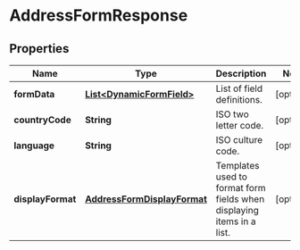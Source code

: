 
# AddressFormResponse

## Properties
Name | Type | Description | Notes
------------ | ------------- | ------------- | -------------
**formData** | [**List&lt;DynamicFormField&gt;**](DynamicFormField.md) | List of field definitions. |  [optional]
**countryCode** | **String** | ISO two letter code. |  [optional]
**language** | **String** | ISO culture code. |  [optional]
**displayFormat** | [**AddressFormDisplayFormat**](AddressFormDisplayFormat.md) | Templates used to format form fields when displaying items in a list. |  [optional]



